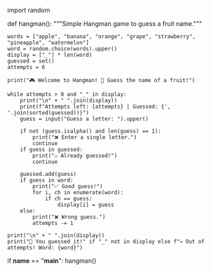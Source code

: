 import random

def hangman():
    """Simple Hangman game to guess a fruit name."""
    
    words = ["apple", "banana", "orange", "grape", "strawberry", "pineapple", "watermelon"]
    word = random.choice(words).upper()
    display = ["_"] * len(word)
    guessed = set()
    attempts = 6

    print("🎮 Welcome to Hangman! 🍎 Guess the name of a fruit!")

    while attempts > 0 and "_" in display:
        print("\n" + " ".join(display))
        print(f"Attempts left: {attempts} | Guessed: {', '.join(sorted(guessed))}")
        guess = input("Guess a letter: ").upper()

        if not (guess.isalpha() and len(guess) == 1):
            print("❌ Enter a single letter.")
            continue
        if guess in guessed:
            print("⚠️ Already guessed!")
            continue

        guessed.add(guess)
        if guess in word:
            print("✅ Good guess!")
            for i, ch in enumerate(word):
                if ch == guess:
                    display[i] = guess
        else:
            print("❌ Wrong guess.")
            attempts -= 1

    print("\n" + " ".join(display))
    print("🎉 You guessed it!" if "_" not in display else f"💀 Out of attempts! Word: {word}")

if __name__ == "__main__":
    hangman()
